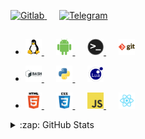 <!--
**Sohil876/Sohil876** is a ✨ _special_ ✨ repository because its `README.md` (this file) appears on your GitHub profile.
-->

<p>
  <a href="https://gitlab.com/Sohil876">
    <img alt="Gitlab" src="https://img.shields.io/badge/-Gitlab-FFFFFF?style=social&logo=Gitlab&logoColor=black" />
  </a>&nbsp;&nbsp;&nbsp;&nbsp;
  <a href="https://t.me/Sohil876">
    <img alt="Telegram" src="https://img.shields.io/badge/-Telegram-FFFFFF?style=social&logo=Telegram&logoColor=blue" />
  </a>
</p>

##

* <p>
  <a href="https://github.com/topics/linux">
    <img alt="Linux" width="26px" src="img/linux.png" />
  </a>&nbsp;&nbsp;&nbsp;&nbsp;
  <a href="https://github.com/topics/android">
    <img alt="Android" width="26px" src="img/android.png" />
  </a>&nbsp;&nbsp;&nbsp;&nbsp;
  <a href="https://github.com/topics/terminal">
    <img alt="Terminal" width="26px" src="img/terminal.png" />
  </a>&nbsp;&nbsp;&nbsp;&nbsp;
  <a href="https://github.com/topics/git">
    <img alt="Git" width="26px" src="img/git.png" />
  </a>
</p>

* <p>
  <a href="https://github.com/topics/bash">
    <img alt="Bash" width="26px" src="img/bash.png" />
  </a>&nbsp;&nbsp;&nbsp;&nbsp;
  <a href="https://github.com/topics/python3">
    <img alt="Python3" width="26px" src="img/python.png" />
  </a>&nbsp;&nbsp;&nbsp;&nbsp;
  <a href="https://github.com/topics/lua">
    <img alt="Lua" width="26px" src="img/lua.png" />
  </a>
</p>

* <p>
  <a href="https://github.com/topics/html">
    <img alt="HTML" width="26px" src="img/html.png" />
  </a>&nbsp;&nbsp;&nbsp;&nbsp;
  <a href="https://github.com/topics/css">
    <img alt="CSS" width="26px" src="img/css.png" />
  </a>&nbsp;&nbsp;&nbsp;&nbsp;
  <a href="https://github.com/topics/javascript">
    <img alt="JavaScript" width="26px" src="img/js.png" />
  </a>&nbsp;&nbsp;&nbsp;&nbsp;
  <a href="https://github.com/topics/react-native">
    <img alt="ReactNative" width="26px" src="img/react-native.png" />
  </a>
</p>

<details>
  <summary>:zap: GitHub Stats</summary>
    <a href="https://github.com/anuraghazra/github-readme-stats">
      <img alt="GitHub Stats" src="https://github-readme-stats.vercel.app/api?username=Sohil876&show_icons=true&hide_border=true&count_private=true&hide_rank=true&disable_animations=true&title_color=4F8CC9&text_color=9f9f9f&bg_color=00000000" />
      <img alt="Top Languages" src="https://github-readme-stats.vercel.app/api/top-langs/?username=Sohil876&show_icons=true&hide_border=true&langs_count=6&disable_animations=true&layout=compact&hide=forth,groff,m4,makefile,assembly,c,c%2B%2B,objective-c,php&card_width=280&title_color=4F8CC9&text_color=9f9f9f&bg_color=00000000" />
    </a>
</details>

